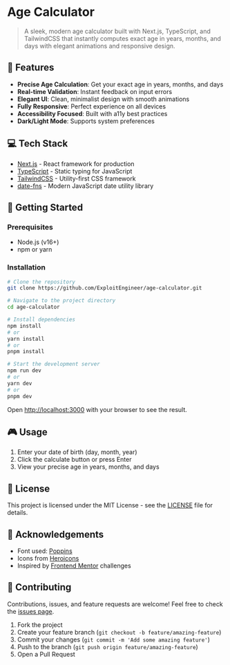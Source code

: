 # Age Calculator

> A sleek, modern age calculator built with Next.js, TypeScript, and TailwindCSS that instantly computes exact age in years, months, and days with elegant animations and responsive design.

## 🚀 Features

- **Precise Age Calculation**: Get your exact age in years, months, and days
- **Real-time Validation**: Instant feedback on input errors
- **Elegant UI**: Clean, minimalist design with smooth animations
- **Fully Responsive**: Perfect experience on all devices
- **Accessibility Focused**: Built with a11y best practices
- **Dark/Light Mode**: Supports system preferences

## 💻 Tech Stack

- [Next.js](https://nextjs.org/) - React framework for production
- [TypeScript](https://www.typescriptlang.org/) - Static typing for JavaScript
- [TailwindCSS](https://tailwindcss.com/) - Utility-first CSS framework
- [date-fns](https://date-fns.org/) - Modern JavaScript date utility library

## 📖 Getting Started

### Prerequisites

- Node.js (v16+)
- npm or yarn

### Installation

```bash
# Clone the repository
git clone https://github.com/ExploitEngineer/age-calculator.git

# Navigate to the project directory
cd age-calculator

# Install dependencies
npm install
# or
yarn install
# or
pnpm install

# Start the development server
npm run dev
# or
yarn dev
# or
pnpm dev
```

Open [http://localhost:3000](http://localhost:3000) with your browser to see the result.

## 🎮 Usage

1. Enter your date of birth (day, month, year)
2. Click the calculate button or press Enter
3. View your precise age in years, months, and days

## 📝 License

This project is licensed under the MIT License - see the [LICENSE](LICENSE) file for details.

## 🙌 Acknowledgements

- Font used: [Poppins](https://fonts.google.com/specimen/Poppins)
- Icons from [Heroicons](https://heroicons.com/)
- Inspired by [Frontend Mentor](https://www.frontendmentor.io/) challenges

## 🤝 Contributing

Contributions, issues, and feature requests are welcome! Feel free to check the [issues page](https://github.com/ExploitEngineer/age-calculator/issues).

1. Fork the project
2. Create your feature branch (`git checkout -b feature/amazing-feature`)
3. Commit your changes (`git commit -m 'Add some amazing feature'`)
4. Push to the branch (`git push origin feature/amazing-feature`)
5. Open a Pull Request
